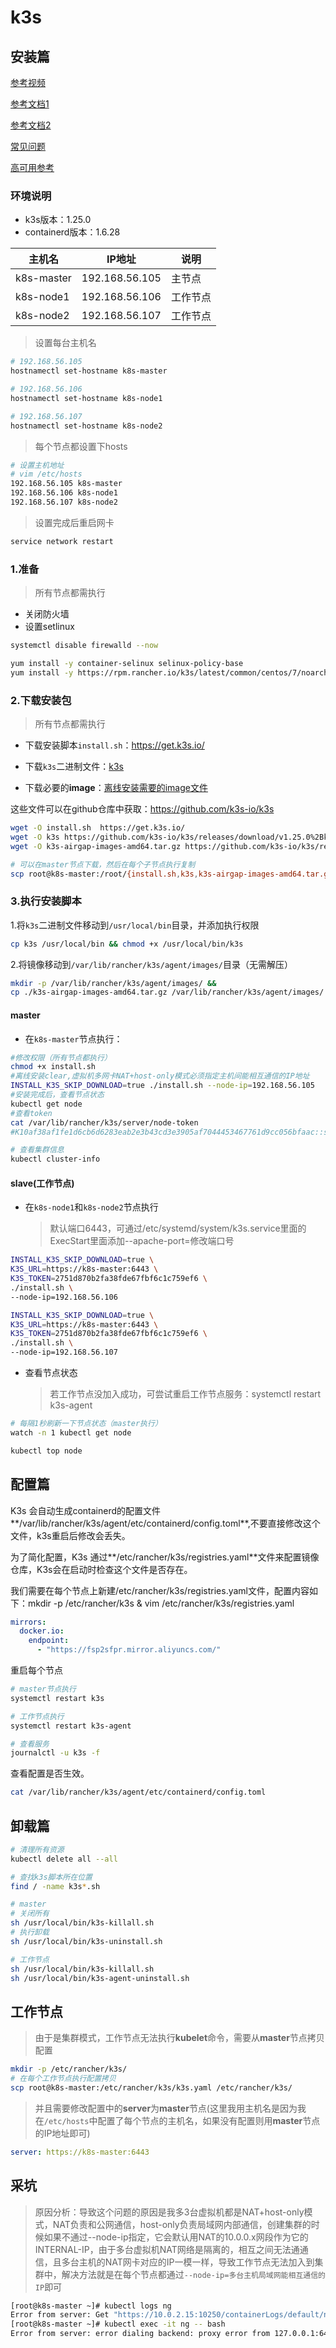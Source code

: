 # k3s



## 安装篇



[参考视频](https://www.bilibili.com/video/BV1k24y197KC/?p=6&spm_id_from=pageDriver&vd_source=610e097b4d28ca7a9353304c7307c4a9)

[参考文档1](https://www.yuque.com/wukong-zorrm/qdoy5p/lgspzc)

[参考文档2](https://blog.csdn.net/qq_30614345/article/details/131387040)

[常见问题](https://docs.rancher.cn/docs/k3s/faq/_index/)

[高可用参考](https://www.xiaowu95.wang/posts/37032a87/)



### 环境说明

* k3s版本：1.25.0
* containerd版本：1.6.28

| 主机名     | IP地址         | 说明     |
| ---------- | -------------- | -------- |
| k8s-master | 192.168.56.105 | 主节点   |
| k8s-node1  | 192.168.56.106 | 工作节点 |
| k8s-node2  | 192.168.56.107 | 工作节点 |

> 设置每台主机名

```sh
# 192.168.56.105
hostnamectl set-hostname k8s-master

# 192.168.56.106
hostnamectl set-hostname k8s-node1

# 192.168.56.107
hostnamectl set-hostname k8s-node2
```



> 每个节点都设置下hosts

```sh
# 设置主机地址
# vim /etc/hosts
192.168.56.105 k8s-master
192.168.56.106 k8s-node1
192.168.56.107 k8s-node2
```

> 设置完成后重启网卡

```sh
service network restart
```



### 1.准备

> 所有节点都需执行

* 关闭防火墙
* 设置setlinux

```sh
systemctl disable firewalld --now

yum install -y container-selinux selinux-policy-base
yum install -y https://rpm.rancher.io/k3s/latest/common/centos/7/noarch/k3s-selinux-0.2-1.el7_8.noarch.rpm
```



### 2.下载安装包

> 所有节点都需执行

* 下载安装脚本`install.sh`：https://get.k3s.io/

* 下载`k3s`二进制文件：[k3s](https://github.com/k3s-io/k3s/releases/download/v1.25.0%2Bk3s1/k3s)

* 下载必要的**image**：[离线安装需要的image文件](https://github.com/k3s-io/k3s/releases/download/v1.25.0%2Bk3s1/k3s-airgap-images-amd64.tar.gz)

这些文件可以在github仓库中获取：https://github.com/k3s-io/k3s

```sh
wget -O install.sh  https://get.k3s.io/
wget -O k3s https://github.com/k3s-io/k3s/releases/download/v1.25.0%2Bk3s1/k3s
wget -O k3s-airgap-images-amd64.tar.gz https://github.com/k3s-io/k3s/releases/download/v1.25.0%2Bk3s1/k3s-airgap-images-amd64.tar.gz

# 可以在master节点下载，然后在每个子节点执行复制
scp root@k8s-master:/root/{install.sh,k3s,k3s-airgap-images-amd64.tar.gz} .
```



### 3.执行安装脚本

1.将`k3s`二进制文件移动到`/usr/local/bin`目录，并添加执行权限

```sh
cp k3s /usr/local/bin && chmod +x /usr/local/bin/k3s
```

2.将镜像移动到`/var/lib/rancher/k3s/agent/images/`目录（无需解压）

```sh
mkdir -p /var/lib/rancher/k3s/agent/images/ &&
cp ./k3s-airgap-images-amd64.tar.gz /var/lib/rancher/k3s/agent/images/
```

#### master

- 在`k8s-master`节点执行：

```sh
#修改权限（所有节点都执行）
chmod +x install.sh
#离线安装clear,虚拟机多网卡NAT+host-only模式必须指定主机间能相互通信的IP地址
INSTALL_K3S_SKIP_DOWNLOAD=true ./install.sh --node-ip=192.168.56.105
#安装完成后，查看节点状态
kubectl get node
#查看token
cat /var/lib/rancher/k3s/server/node-token
#K10af38af1fe1d6cb6d6283eab2e3b43cd3e3905af7044453467761d9cc056bfaac::server:2c6070f751ebd3548665753ff1b8e832

# 查看集群信息
kubectl cluster-info
```

#### slave(工作节点)

* 在`k8s-node1`和`k8s-node2`节点执行

  > 默认端口6443，可通过/etc/systemd/system/k3s.service里面的ExecStart里面添加--apache-port=修改端口号

```sh
INSTALL_K3S_SKIP_DOWNLOAD=true \
K3S_URL=https://k8s-master:6443 \
K3S_TOKEN=2751d870b2fa38fde67fbf6c1c759ef6 \
./install.sh \
--node-ip=192.168.56.106

INSTALL_K3S_SKIP_DOWNLOAD=true \
K3S_URL=https://k8s-master:6443 \
K3S_TOKEN=2751d870b2fa38fde67fbf6c1c759ef6 \
./install.sh \
--node-ip=192.168.56.107
```

* 查看节点状态

  > 若工作节点没加入成功，可尝试重启工作节点服务：systemctl restart k3s-agent

```sh
# 每隔1秒刷新一下节点状态（master执行）
watch -n 1 kubectl get node

kubectl top node
```



## 配置篇

K3s 会自动生成containerd的配置文件**/var/lib/rancher/k3s/agent/etc/containerd/config.toml**,不要直接修改这个文件，k3s重启后修改会丢失。

为了简化配置，K3s 通过**/etc/rancher/k3s/registries.yaml**文件来配置镜像仓库，K3s会在启动时检查这个文件是否存在。

我们需要在每个节点上新建/etc/rancher/k3s/registries.yaml文件，配置内容如下：mkdir -p /etc/rancher/k3s & vim /etc/rancher/k3s/registries.yaml

```yaml
mirrors:
  docker.io:
    endpoint:
      - "https://fsp2sfpr.mirror.aliyuncs.com/"
```

重启每个节点

```sh
# master节点执行
systemctl restart k3s

# 工作节点执行
systemctl restart k3s-agent

# 查看服务
journalctl -u k3s -f
```

查看配置是否生效。

```sh
cat /var/lib/rancher/k3s/agent/etc/containerd/config.toml
```



## 卸载篇

```sh
# 清理所有资源
kubectl delete all --all

# 查找k3s脚本所在位置
find / -name k3s*.sh

# master
# 关闭所有
sh /usr/local/bin/k3s-killall.sh
# 执行卸载
sh /usr/local/bin/k3s-uninstall.sh

# 工作节点
sh /usr/local/bin/k3s-killall.sh
sh /usr/local/bin/k3s-agent-uninstall.sh
```



## 工作节点

> 由于是集群模式，工作节点无法执行**kubelet**命令，需要从**master**节点拷贝配置

```sh
mkdir -p /etc/rancher/k3s/
# 在每个工作节点执行配置拷贝
scp root@k8s-master:/etc/rancher/k3s/k3s.yaml /etc/rancher/k3s/
```

> 并且需要修改配置中的**server**为**master**节点(这里我用主机名是因为我在`/etc/hosts`中配置了每个节点的主机名，如果没有配置则用**master**节点的IP地址即可)

```yaml
server: https://k8s-master:6443
```





## 采坑

> 原因分析：导致这个问题的原因是我多3台虚拟机都是NAT+host-only模式，NAT负责和公网通信，host-only负责局域网内部通信，创建集群的时候如果不通过--node-ip指定，它会默认用NAT的10.0.0.x网段作为它的INTERNAL-IP，由于多台虚拟机NAT网络是隔离的，相互之间无法通通信，且多台主机的NAT网卡对应的IP一模一样，导致工作节点无法加入到集群中，解决方法就是在每个节点都通过`--node-ip=多台主机局域网能相互通信的IP`即可

```sh
[root@k8s-master ~]# kubectl logs ng
Error from server: Get "https://10.0.2.15:10250/containerLogs/default/ng/ng": proxy error from 127.0.0.1:6443 while dialing 10.0.2.15:10250, code 503: 503 Service Unavailable
[root@k8s-master ~]# kubectl exec -it ng -- bash
Error from server: error dialing backend: proxy error from 127.0.0.1:6443 while dialing 10.0.2.15:10250, code 503: 503 Service Unavailable
```

